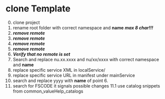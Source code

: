 # clone Template

0. clone project
00. rename root folder with correct namespace and **name**     ***max 8 char!!!***
2. ***remove remote***
3. ***remove remote***
4. ***remove remote***
5. ***remove remote***
6. ***Verify that no remote is set***
7. Search and replace nu.xx.xxxx and nu/xx/xxxx with correct namespace and **name**
8. replace specific service XML in localService/
9. replace specific service URL in manifest under mainService
10. search and replace yyyy with **name** of point 6.
11. search for FSCODE it signals possible changes 
11.1 use catalog snippets from common_valueHelp_catalogs

